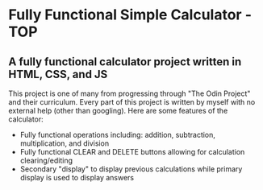 # Fully Functional Simple Calculator - TOP

## A fully functional calculator project written in HTML, CSS, and JS

This project is one of many from progressing through "The Odin Project" and their curriculum.
Every part of this project is written by myself with no external help (other than googling).
Here are some features of the calculator:

- Fully functional operations including: addition, subtraction, multiplication, and division
- Fully functional CLEAR and DELETE buttons allowing for calculation clearing/editing
- Secondary "display" to display previous calculations while primary display is used to display answers
